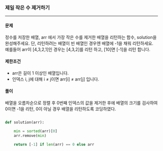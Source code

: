 ### 제일 작은 수 제거하기 ###

<hr>

#### 문제 ####
정수를 저장한 배열, arr 에서 가장 작은 수를 제거한 배열을 리턴하는 함수, solution을 완성해주세요. 단, 리턴하려는 배열이 빈 배열인 경우엔 배열에 -1을 채워 리턴하세요. 예를들어 arr이 [4,3,2,1]인 경우는 [4,3,2]를 리턴 하고, [10]면 [-1]을 리턴 합니다.

#### 제한조건 ####
- arr은 길이 1 이상인 배열입니다.
- 인덱스 i, j에 대해 i ≠ j이면 arr[i] ≠ arr[j] 입니다.

#### 풀이 ####
배열을 오름차순으로 정렬 후 0번째 인덱스의 값을 제거한 후에
배열의 크기를 검사하여 0이면 -1을 리턴, 0이 아닐 경우 배열을 리턴하도록 코딩하였다.

```py

def solution(arr):

    min = sorted(arr)[0]
    arr.remove(min)

    return [-1] if len(arr) == 0 else arr

```